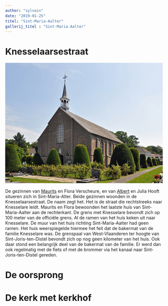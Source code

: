 ```yaml
---
author: "sylvain"
date: "2019-01-25"
titel: "Sint-Maria-Aalter"
gallerij_titel : "Sint-Maria-Aalter"
---
```

# Knesselaarsestraat

![](achtergrond.jpg)

De gezinnen van [Maurits](1916-maurits-de-bleeckere) en Flora Verscheure, en van [Albert](1918-albert-de-bleeckere) en Julia Hooft situeren zich in Sint-Maria-Alter. Beide gezinnen woonden in de Knesselaarsestraat. De naam zegt het. Het is de straat die rechtstreeks naar Knesselare leidt. Maurits en Flora bewoonden het laatste huis van Sint-Maria-Aalter aan de rechterkant. De grens met Knesselare bevondt zich op 100 meter van de officiële grens. Al de ramen van het huis keken uit naar Knesselare. De muur van het huis richting Sint-Maria-Aalter had geen ramen. Het huis weerspiegelde hiermee het feit dat de bakermat van de familie Knesselare was. De grenspaal van West-Vlaanderen ter hoogte van Sint-Joris-ten-Distel bevondt zich op nog geen kilometer van het huis. Ook daar stond een belangrijk deel van de bakermat van de familie. Er werd dan ook regelmatig met de fiets of met de brommer via het kanaal naar Sint-Joris-ten-Distel gereden.   

# De oorsprong


# De kerk met kerkhof

